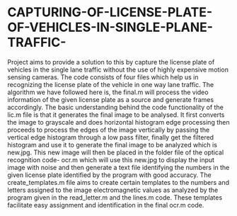 # CAPTURING-OF-LICENSE-PLATE-OF-VEHICLES-IN-SINGLE-PLANE-TRAFFIC-
Project aims to provide a solution to this by capture the license plate of vehicles in the single lane traffic without the use of highly expensive motion sensing cameras. 
The code consists of four files which help us in recognizing the license plate of the vehicle in one way lane traffic. 
The algorithm we have followed here is, the final.m will process the video information of the given license plate as a source and generate frames accordingly. 
The basic understanding behind the code functionality of the lic.m file is that it generates the final image to be analysed. It first converts the image to grayscale and does horizontal histogram edge processing then proceeds to process the edges of the image vertically by passing the vertical edge histogram through a low pass filter, finally get the filtered histogram and use it to generate the final image to be analyzed which is new.jpg. This new image will then be placed in the folder file of the optical recognition code- ocr.m which will use this new.jpg to display the input image with noise and then generate a text file identifying the numbers in the given license plate identified by the program with good accuracy. The create_templates.m file aims to create certain templates to the numbers and letters assigned to the image electromagnetic values as analyzed by the program given in the read_letter.m and the lines.m code. These templates facilitate easy assignment and identification in the final ocr.m code.
